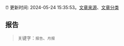 :alarm_clock: 更新时间: 2024-05-24 15:35:53。[文章来源](/README.md)、[文章分类](/TAGS.md)

## 报告


> 关键字：`报告`、`月报`



